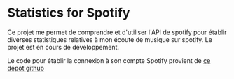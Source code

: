 # Statistics for Spotify

Ce projet me permet de comprendre et d'utiliser l'API de spotify pour établir diverses statistiques relatives à mon écoute de musique sur spotify. Le projet est en cours de développement.

Le code pour établir la connexion à son compte Spotify provient de [ce dépôt github](https://github.com/spotify/web-api-examples)
